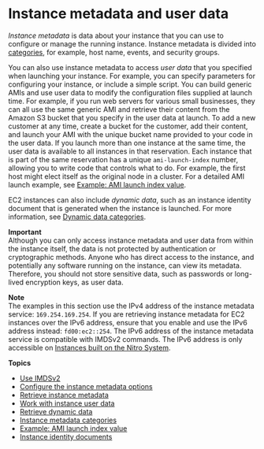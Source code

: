 # Instance metadata and user data<a name="ec2-instance-metadata"></a>

*Instance metadata* is data about your instance that you can use to configure or manage the running instance\. Instance metadata is divided into [categories](instancedata-data-categories.md), for example, host name, events, and security groups\.

You can also use instance metadata to access *user data* that you specified when launching your instance\. For example, you can specify parameters for configuring your instance, or include a simple script\. You can build generic AMIs and use user data to modify the configuration files supplied at launch time\. For example, if you run web servers for various small businesses, they can all use the same generic AMI and retrieve their content from the Amazon S3 bucket that you specify in the user data at launch\. To add a new customer at any time, create a bucket for the customer, add their content, and launch your AMI with the unique bucket name provided to your code in the user data\. If you launch more than one instance at the same time, the user data is available to all instances in that reservation\. Each instance that is part of the same reservation has a unique `ami-launch-index` number, allowing you to write code that controls what to do\. For example, the first host might elect itself as the original node in a cluster\. For a detailed AMI launch example, see [Example: AMI launch index value](AMI-launch-index-examples.md)\.

EC2 instances can also include *dynamic data*, such as an instance identity document that is generated when the instance is launched\. For more information, see [Dynamic data categories](instancedata-data-categories.md#dynamic-data-categories)\.

**Important**  
Although you can only access instance metadata and user data from within the instance itself, the data is not protected by authentication or cryptographic methods\. Anyone who has direct access to the instance, and potentially any software running on the instance, can view its metadata\. Therefore, you should not store sensitive data, such as passwords or long\-lived encryption keys, as user data\.

**Note**  
The examples in this section use the IPv4 address of the instance metadata service: `169.254.169.254`\. If you are retrieving instance metadata for EC2 instances over the IPv6 address, ensure that you enable and use the IPv6 address instead: `fd00:ec2::254`\. The IPv6 address of the instance metadata service is compatible with IMDSv2 commands\. The IPv6 address is only accessible on [Instances built on the Nitro System](instance-types.md#ec2-nitro-instances)\.

**Topics**
+ [Use IMDSv2](configuring-instance-metadata-service.md)
+ [Configure the instance metadata options](configuring-instance-metadata-options.md)
+ [Retrieve instance metadata](instancedata-data-retrieval.md)
+ [Work with instance user data](instancedata-add-user-data.md)
+ [Retrieve dynamic data](instancedata-dynamic-data-retrieval.md)
+ [Instance metadata categories](instancedata-data-categories.md)
+ [Example: AMI launch index value](AMI-launch-index-examples.md)
+ [Instance identity documents](instance-identity-documents.md)
